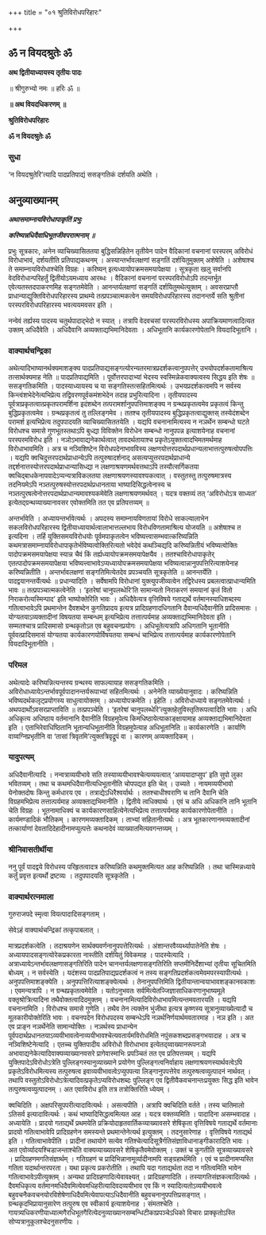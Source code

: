 +++
title = "०१ श्रुतिविरोधपरिहारः"

+++


## ॐ न वियदश्रुतेः ॐ

**अथ द्वितीयाध्यायस्य तृतीयः पादः**

॥ श्रीगुरुभ्यो नमः ॥ हरिः ॐ ॥

**॥ अथ वियदधिकरणम् ॥**

**श्रुतिविरोधपरिहारः**

**ॐ न वियदश्रुतेः ॐ**

### **सुधा**

‘न वियदश्रुतेरि’त्यादि पादप्रतिपाद्यं ससङ्गतिकं दर्शयति अथेति ।

## **अनुव्याख्यानम्**

***अथासमाम्नायविरोधापाकृतिं प्रभुः***

***करिष्यन्नधिदैवाधिभूतजीवपरात्मनाम् ॥***

प्रभुः सूत्रकारः, अनेन व्याचिख्यासिततया बुद्धिसन्निहितेन तृतीयेन पादेन वैदिकानां वचनानां परस्परम् अविरोधं विरोधाभावं, दर्शयतीति प्रतिपाद्यकथनम् । अस्यान्तर्भावलक्षणां सङ्गतिं दर्शयितुमुक्तम् अशेषेति । अशेषाश्च ते समाम्नायविरोधाश्चेति विग्रहः । करिष्यन् इत्यध्यायोपक्रमसमयापेक्षया । सूत्रकृता खलु सर्वानपि वेदविरोधान्परिहर्तुं द्वितीयोऽयमध्याय आरब्धः । वैदिकानां वचनानां परस्परविरोधोऽपि तदन्तर्भूत एवेत्यतस्तदपाकरणमिह सङ्गतमेवेति । आनन्तर्यलक्षणां सङ्गतिं दर्शयितुमथेत्युक्तम् । अवसरप्राप्तौ प्राधान्याद्युक्तिविरोधपरिहारस्य प्राथम्ये तत्प्रपञ्चात्मकत्वेन समयविरोधपरिहारस्य तदानन्तर्ये सति श्रुतीनां परस्परविरोधपरिहारस्य भवत्ययमवसर इति ।

नन्वेवं तर्ह्यस्य पादस्य चतुर्थपादाद्भेदो न स्यात् । तत्रापि वेदवचसां परस्परविरोधस्य अपाक्रियमाणत्वादित्यत उक्तम् अधिदैवेति । अधिदैवानि अव्यक्ताद्यभिमानिदेवताः । अधिभूतानि कार्यकारणोपेतानि वियदादिभूतानि ।

### **वाक्यार्थचन्द्रिका**

अथेत्यादिभाष्यानर्थक्यमाशङ्क्य पादप्रतिपाद्यसङ्गत्योरन्यतरमात्रप्रदर्शकत्वानुपपत्तेर् उभयोपदर्शकतामाश्रित्य तत्सार्थक्यमाह नेति ॥ पादप्रतिपाद्यमिति । पूर्वोत्तरपादाभ्यां भेदस्य स्वस्मिन्नेकवाक्यत्वस्य सिद्धय इति शेषः ॥ ससङ्गतिकमिति । पादस्याध्यायस्य च या सङ्गतिस्तत्सहितमित्यर्थः । उभयप्रदर्शकत्वमपि न सर्वस्य किन्त्वंशभेदेनेत्यभिप्रेत्य तद्विवरणपूर्वकमंशभेदेन तदाह प्रभुरित्यादिना । तृतीयपादस्य पूर्वत्राप्रकृतत्वात्प्रकृतपरामर्शिना इदंशब्देन तत्परामर्शानुपपत्तिमाशङ्क्य न ग्रन्थप्रकृतत्वमेव प्रकृतत्वं किन्तु बुद्धिप्रकृतत्वमेव । ग्रन्थप्रकृतत्वं तु तल्लिङ्गमेव । ततश्च तृतीयपादस्य बुद्धिप्रकृतत्वाद्युक्तस् तस्येदंशब्देन परामर्श इत्यभिप्रेत्य तदुपपादयति व्याचिख्यासिततयेति । यद्यपि वचनानामित्यस्य न नञर्थेन सम्बन्धो घटते विरोधश्च समासे गुणभूतस्तथाऽपि बुध्द्या विविक्तेन विरोधेन सम्बन्धो नानुपपन्न इत्याशयेनाह वचनानां परस्परमविरोध इति । नञोऽभावाद्यनेकार्थत्वात् तावदर्थतायाश्च प्रकृतेऽयुक्तत्वादभिमतमर्थमाह विरोधाभावमिति । अत्र च नञ्विशिष्टेन विरोधपदेनाभावविस्य लक्षणयोत्तरपदार्थप्रधान्यलाभात्तत्पुरुषत्वोपपत्तिः । यद्यपि क्वचिदुत्तरपदार्थप्राधान्येऽपि तत्पुरुषादर्शनाद् असत्यप्युत्तरपदार्थप्राधान्ये तद्दर्शनात्तस्योत्तरपदार्थप्राधान्यासिध्द्या न लक्षणाश्रयणमर्थवत्तथाऽपि तस्यौत्सर्गिकतया क्वचिद्बाधकेनापवादेऽप्यन्यत्राविकलतया लक्षणाश्रयणस्यावश्यकत्वात् । वस्तुतस्तु तत्पुरुषमात्रस्य तदनियमेऽपि नञ्तत्पुरुषस्योत्तरपदार्थप्रधानताया भाष्यादिसिद्धत्वेनास्य च नञ्तत्पुरषत्वेनोत्तरपदार्थप्राधान्यमावश्यकमेवेति लक्षणाश्रयणमर्थवत् । यदत्र वक्तव्यं तत् ‘अविरोधोऽत्र साध्यत’ इत्येतद्ग्रन्थव्याख्यानावसर एवोक्तमिति तत एव प्रतिपत्तव्यम् ॥

अन्तर्भावेति । अध्यायन्तर्भावेत्यर्थः । अपदस्य समाम्नायविणतायां विरोधे साकल्यालाभेन सकलविरोधपरिहारस्य द्वितीयाध्यायार्थत्वालाभात्तल्लभाय विरोधविणतामाश्रित्य योजयति ॥ अशेषाश्च त इत्यदिना । तर्हि युक्तिसमयविरोधयोः पूर्वमपाकृतत्वेन भविष्यत्त्वासम्भवात्करिष्यन्निति कथमत्रासमाम्नायविरोधापाकृतेर्भविष्यत्वोक्तिरित्यतो भवेदेवं कथञ्चिद्यदि करिष्यन्नितीयं भविष्यत्वोक्तिः पादोपक्रमसमयापेक्षया स्यान्न चैवं किं तर्ह्यध्यायोपक्रमसमयापेक्षयैव । ततश्चाविरोधापाकृतेर् एतत्पादोपक्रमसमयापेक्षया भविष्यत्त्वाभावेऽप्यध्यायोपक्रमसमयापेक्षया भविष्यत्वान्नानुपपत्तिरित्याशयेनाह करिष्यन्नितीति । अन्तर्भावलक्षणां सङ्गतिमित्येतदेव प्रपञ्चयति सूत्रकृतेति ॥ आनन्तर्येति । पादद्वयानन्तर्येत्यर्थः ॥ प्रधान्यादिति । सर्वेषामपि विरोधानां युक्त्युपजीव्यत्वेन तद्विरेधस्य प्रबलत्वात्प्राधान्यमिति भावः ॥ तत्प्रपञ्चात्मकत्वेनेति । ‘इतरेषां चानुपलब्धेरि’ति सामान्यतो निराकरणं समयानां कृतं वितो निराकरोत्यस्मिन्पाद’ इति भाष्योक्तेरिति भावः । अधिदैवेत्यत्र वृत्तिविषये गताद्यर्थे वर्तमानस्याधिशब्दस्य गतित्वाभावेऽपि प्रथमान्तेन दैवशब्देन कुगतिप्रादय इत्यत्र प्रादिग्रहणादधिगतानि दैवान्यधिदैवानीति प्रादिसमासः । योग्यतयाऽव्यक्तादीनां विषयतया सम्बन्धम् इत्यभिप्रेत्य तत्तात्पर्यमाह अव्यक्ताद्यभिमानिदेवता इति । सम्मतश्चात्र प्रादिसमासो ग्रन्थकृतोऽत एव बहुवचनप्रयोगः । अधिभूतेत्यत्रापि अधिगतानि भूतानीति पूर्ववत्प्रादिसमासं योग्यतया कार्यकारणयोर्विषयतया सम्बन्धं चाभिप्रेत्य तत्तात्पर्यमाह कार्यकारणोपेतानि वियदादिभूतानीति ।

### **परिमल**

अथेत्यादेः करिष्यन्नित्यन्तस्य ग्रन्थस्य साफल्यायाह ससङ्गतिकमिति । अविरोधाध्यायेऽन्तर्भावपूर्वपादानन्तर्यरूपाभ्यां सहितमित्यर्थः । अनेनेति व्याख्येयानुवादः । करिष्यन्निति भविष्यदर्थकलृट्प्रयोगस्य साधुत्वायोक्तम् । अध्यायोपक्रमेति । इहेति । अविरोधाध्याये सङ्गतमेवेत्यर्थः । अथपदार्थोऽवसरप्राप्ताविति ॥ तत्प्रपञ्चेति । ‘इतरेषां चानुपलब्धेरि’त्युक्तहेतुविस्तृतिरूपत्वादिति भावः । अधि अधिकृत्य अधिष्ठाय वर्तमानानि दैवानीति विग्रहमुपेत्य किमधिष्ठायेत्याकाङ्क्षायामाह अव्यक्ताद्यभिमानिदेवता इति । एताभिरेवाधिष्ठितानि भूतान्यधिभूतानीति विग्रहमुपेत्याह अधिभूतानिति ॥ कार्यकारणेति । कार्याणि वाय्वग्निप्रभृतीनि वा ‘तासां त्रिवृतमि’त्युक्तत्रिवृद्रूपं वा । कारणम् अव्यक्तादिकम् ।

### **यादुपत्यम्**

अधिदैवानीत्यादि । नन्वत्राव्ययीभावे सति तस्याव्ययीभावश्चेत्यव्ययत्वात् ‘अव्ययादाप्सुप’ इति सुपो लुका भवितव्यम् । तथा च कथमधिदैवानीत्यधिभूतानीति चोपपद्यत इति चेत् । उच्यते । नायमव्ययीभावो येनोक्तदोषः किन्तु कर्मधारय एव । तत्राद्येऽधिरैश्वर्यार्थः । ततश्चाधीश्वराणि च तानि दैवानि चेति विग्रहमभिप्रेत्य तत्तात्पर्यमाह अव्यक्ताद्यभिमानीति । द्वितीये त्वधिक्यार्थः । एवं च अधि अधिकानि तानि भूतानि चेति विग्रहः । भूतनामाधिक्यं च कार्यकारणसाहित्येनेत्यभिप्रेत्य तत्तात्पर्यमाह कार्यकारणोपेतानीति । कार्यमण्डादिकं भौतिकम् । कारणमव्यक्तादिकम् । ताभ्यां सहितानीत्यर्थः । अत्र भूतकारणानमव्यक्तादीनां तत्कार्याणां देवतादिदेहादीनामप्युत्पत्तेः कथनादेवं व्याख्यातमित्यवगन्तव्यम् ।

### **श्रीनिवासतीर्थीया**

ननु पूर्वं पादद्वये विरोधस्य परिहृतत्वादत्र करिष्यन्निति कथमुक्तमित्यत आह करिष्यन्निति । तथा चास्मिन्नध्याये कर्तुं प्रवृत्त इत्यर्थो द्रष्टव्यः । तदुपपादयति सूत्रकृतेति ।

### **वाक्यार्थरत्नमाला**

गुरुराजपदे स्मृत्वा वियत्पादादिसङ्गताम् ।

सेवेऽहं वाक्यार्थचन्द्रिकां तत्कृपाबलात् ।

मात्रप्रदर्शकत्वेति । तदाश्रयणेन सार्थक्यवर्णनानुपपत्तेरित्यर्थः । अंशान्तरवैय्यर्थ्यापातेनेति शेषः । अध्यायपादसङ्गत्योरेकप्रकारता नास्तीति दर्शयितुं विवेकमाह । पादस्येत्यादि । अत्राध्यायेऽन्तर्भावलक्षणासङ्गतिरिति पादेन चानन्तर्यलक्षणासङ्गतिरिति सप्तमीनिर्देशाभ्यां तृतीया सूचितमिति बोध्यम् । न सर्वस्येति । यदंशस्य पादप्रतिपाद्यप्रदर्शकत्वं न तस्य सङ्गतिप्रदर्शकत्वमेवमपरस्यापीत्यर्थः । अनुपपत्तिमाशङ्क्येति । अनुपपत्तिरित्याशङ्क्येत्यर्थः । तेनानुपपत्तिमिति द्वितीयान्तान्वयाभावशङ्कानवकाशः । एवमन्यत्रापि । न ग्रन्थप्रकृतत्वमेवेति । यतोऽनुभवतः सर्वमित्येतज्जिज्ञासाधिकरणानुभाष्यमूले वक्तृश्रोत्रित्यादिना तथैवोक्तत्वादिदमुक्तम् । वचनानामित्यादिविरोधाभावमित्यन्तमवतारयति । यद्यपि वचनानामिति । विरोधश्च समासे गुणेति । तथैव तेन त्यक्तेन भुंजीथा इत्यत्र कृष्णस्य सूत्रानुव्याख्येत्यादौ च मूलकारीयोक्तेरिति भावः । वचनपदेन विरोधपदस्य सम्बन्धेऽपि नञर्थनिर्णयार्थमवतारमाह । नञ इति । अत एव प्राङ्न नञर्थेनेति सामान्योक्तिः । नञर्थस्य प्राधान्येन पूर्वपदार्थप्रधानतयाऽव्ययीभावत्वेनाव्ययीभावश्चेत्यवतार्यमविरोधमिति नपुंसकशब्दप्रसङ्गभयादाह । अत्र च नञ्विशिष्टेनेत्यादि । एतच्च युक्तिपादीय अविरोधो विरोधाभाव इत्येतद्य्वाख्यानरूपनञो अभावाद्यनेकेत्यादिवाक्यव्याख्यानवसरे प्रागेवास्माभिः प्रपञ्चितं तत एव प्रतिपत्तव्यम् । यद्यपि युक्तिपादेऽविरोधोऽत्रेति पुल्लिङ्गस्यानुव्याख्याने प्रयोगेण पुल्लिङ्गत्वनिर्वाहाय लक्षणाश्रयणस्यार्थवत्वेऽपि प्रकृतेऽविरोधमित्यस्य तत्पुरुषत्व इवाव्ययीभावत्वेऽप्युपपत्या लिङ्गानुपपत्तेरेव तत्पुरुषत्वव्युत्पादनं नार्थवत् । तथापि वस्तुतोऽविरोधोऽत्रेत्यादिवत्प्रकृतेऽप्यविरोधशब्दः पुल्लिङ्ग एव द्वितीयैकवचनान्तःप्रयुक्तः सिद्ध इति भावेन तत्पुरुषत्वव्युत्पादनम् । अत एवाविरोध इति तत्र तत्रोक्तिरिति ध्येयम् ।

क्वचिदिति । अक्षपरिसूपपरीत्यादावित्यर्थः । असत्यपीति । अत्रापि क्वचिदिति वर्तते । तस्य चातिमालो ऽतिसर्व इत्यादावित्यर्थः । कथं भाष्यादिसिद्धत्वमित्यत आह । यदत्र वक्तव्यमिति । पादादिना असम्भवादाह । अध्यायेति । प्रादयो गताद्यर्थे प्रथमयेति प्रक्रियोदाहृतवार्तिकव्याख्यावसरे शेषिकृता वृत्तिविषये गताद्यर्थे वर्तमानाः प्रादयो गतित्वाभावेपि प्रादिग्रहणेन समस्यन्ते प्रथमान्तेनेत्यर्थ इत्युक्तम् । तदनुसारेणाह । वृत्तिविषये गताद्यर्थ इति । गतित्वाभावेपीति । प्रादीनां तथायोगे सत्येव गतिश्चेत्यादिसूत्रैर्गतिसंज्ञाविधानाङ्गीकारादिति भावः । अत एवोर्व्यादयश्चिडाजन्ताश्चेति वाक्यव्याख्यावसरे शेषिकृतैवमेवोक्तम् । उक्तं च कुगतीति सूत्रव्याख्यावसरे । प्रादिग्रहणमगतिसंज्ञार्थम् । गतिग्रहणं च प्रादिभिन्नानामूर्व्यादीनामपि सङ्ग्रहार्थमिति । एवं च प्रादीनामप्यस्ति गतिता यदार्थान्तरपरता । यथा प्रकृत्य प्रकरोतीति । तथापि यदा गताद्यर्थता तदा न गतित्वमिति भावेन गतित्वाभावेऽपीत्युक्तम् । अन्यथा प्रादिग्रहणादित्येवावक्ष्यत् । प्रादिग्रहणादिति । तस्यागतिसंज्ञकत्वादित्यर्थः । दैवमधिकृत्य वर्तमानमधिदैवमित्येवमधिहरीत्यादिवदव्ययीभाव एव किं न स्यादित्यतोऽव्ययीभावत्वे बहुवचनैकवचनयोरविशेषेणाधिदैवमित्येवापत्याऽधिदैवानीति बहुवचनानुपपत्तिप्रसङ्गात् । ग्रन्थकृदभिप्रायानुसारेण तत्पुरुष एव स्वीकार्य इत्याशयेनाह । संमतश्चेति । गायत्र्यधिकरणीयाध्यात्मगैरधिभूतगैरित्येदनुव्याख्यानसम्बन्धिटीकाप्रपञ्चेऽधिको विचारः प्राक्कृतोऽस्ति सोप्यत्रानुकूलश्चेदनुसरणीयः ।

